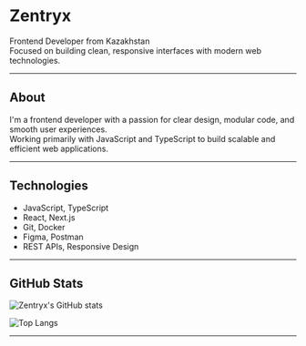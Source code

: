 # Zentryx

Frontend Developer from Kazakhstan  
Focused on building clean, responsive interfaces with modern web technologies.

---

## About

I'm a frontend developer with a passion for clear design, modular code, and smooth user experiences.  
Working primarily with JavaScript and TypeScript to build scalable and efficient web applications.

---

## Technologies

- JavaScript, TypeScript  
- React, Next.js  
- Git, Docker  
- Figma, Postman  
- REST APIs, Responsive Design

---

## GitHub Stats

![Zentryx's GitHub stats](https://github-readme-stats.vercel.app/api?username=zentryx200&show_icons=true&theme=default&hide_title=true)

![Top Langs](https://github-readme-stats.vercel.app/api/top-langs/?username=zentryx200&layout=compact&theme=default)

---

